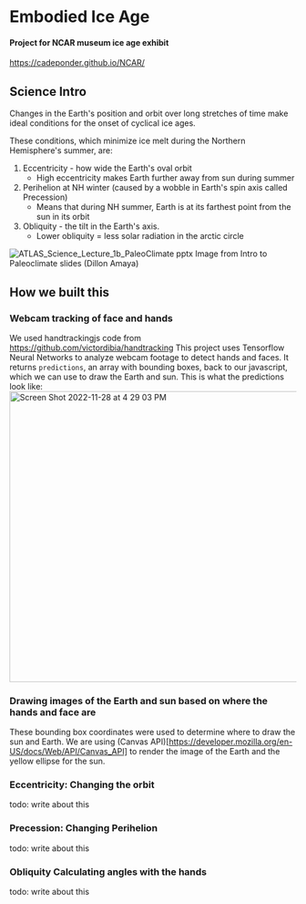 # Embodied Ice Age

#### Project for NCAR museum ice age exhibit
https://cadeponder.github.io/NCAR/

## Science Intro
Changes in the Earth's position and orbit over long stretches of time make ideal conditions for the onset of cyclical ice ages. 

These conditions, which minimize ice melt during the Northern Hemisphere's summer, are:
1. Eccentricity - how wide the Earth's oval orbit
   * High eccentricity makes Earth further away from sun during summer
2. Perihelion at NH winter (caused by a wobble in Earth's spin axis called Precession)
   * Means that during NH summer, Earth is at its farthest point from the sun in its orbit
3. Obliquity - the tilt in the Earth's axis. 
   * Lower obliquity = less solar radiation in the arctic circle

![ATLAS_Science_Lecture_1b_PaleoClimate pptx](https://user-images.githubusercontent.com/5427601/201539533-83bad28c-f5d9-4758-851f-cbc17997b340.jpg)
Image from Intro to Paleoclimate slides (Dillon Amaya)

## How we built this
### Webcam tracking of face and hands
We used handtrackingjs code from https://github.com/victordibia/handtracking
This project uses Tensorflow Neural Networks to analyze webcam footage to detect hands and faces. It returns `predictions`, an array with bounding boxes, back to our javascript, which we can use to draw the Earth and sun. This is what the predictions look like:
<img width="510" alt="Screen Shot 2022-11-28 at 4 29 03 PM" src="https://user-images.githubusercontent.com/5427601/204403511-0b25c41b-91a3-4b21-8ace-17d3a2199142.png">


### Drawing images of the Earth and sun based on where the hands and face are
These bounding box coordinates were used to determine where to draw the sun and Earth. We are using (Canvas API)[https://developer.mozilla.org/en-US/docs/Web/API/Canvas_API] to render the image of the Earth and the yellow ellipse for the sun.


### Eccentricity: Changing the orbit
todo: write about this 

### Precession: Changing Perihelion
todo: write about this 

### Obliquity Calculating angles with the hands
todo: write about this 
